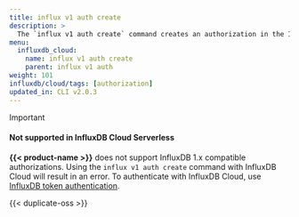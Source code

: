 ```yaml
---
title: influx v1 auth create
description: >
  The `influx v1 auth create` command creates an authorization in the InfluxDB 1.x compatibility API.
menu:
  influxdb_cloud:
    name: influx v1 auth create
    parent: influx v1 auth
weight: 101
influxdb/cloud/tags: [authorization]
updated_in: CLI v2.0.3
---
```


> [!Important]
> #### Not supported in InfluxDB Cloud Serverless
>
> **{{< product-name >}}** does not support InfluxDB 1.x compatible authorizations.
> Using the `influx v1 auth create` command with InfluxDB Cloud will result in an error.
> To authenticate with InfluxDB Cloud, use
> [InfluxDB token authentication](/influxdb3/cloud-serverless/admin/tokens/).

{{< duplicate-oss >}}
